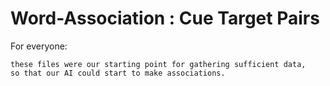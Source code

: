 # Word-Association : Cue Target Pairs

For everyone:

	these files were our starting point for gathering sufficient data,
	so that our AI could start to make associations.
		
